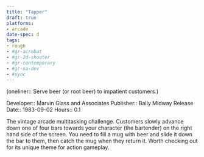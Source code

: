 ```yaml
---
title: "Tapper"
draft: true
platforms:
- arcade
date-spec: d
tags:
- rough
- #gr-acrobat 
- #gr-2d-shooter 
- #gr-contemporary 
- #gr-na-dev 
- #sync
---
```


(oneliner:: Serve beer (or root beer) to impatient customers.)

Developer:: Marvin Glass and Associates
Publisher:: Bally Midway
Release Date:: 1983-09-02
Hours:: 0.1

The vintage arcade multitasking challenge. Customers slowly advance down one of four bars towards your character (the bartender) on the right hand side of the screen. You need to fill a mug with beer and slide it down the bar to them, then catch the mug when they return it. Worth checking out for its unique theme for action gameplay.